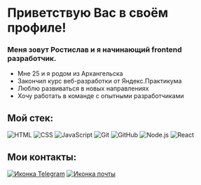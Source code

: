 # Приветствую Вас  в своём профиле!

### Меня зовут Ростислав и я начинающий frontend разработчик.

+ Мне 25 и я родом из Архангельска
+ Закончил курс веб-разработки от Яндекс.Практикума
+ Люблю развиваться в новых направлениях
+ Хочу работать в команде с опытными разработчиками



## Мой стек:

![HTML](https://user-images.githubusercontent.com/98037850/226437931-8aecca59-6118-4614-9955-8deaaee09111.png)
![CSS](https://user-images.githubusercontent.com/98037850/226438184-67c1f8c1-9c41-45ca-a6de-0784c8e200df.png)
![JavaScript](https://user-images.githubusercontent.com/98037850/226438876-df661744-1a77-49a5-b931-30f73ba06802.png)
![Git](https://user-images.githubusercontent.com/98037850/226439149-bb476211-77a9-440f-b281-5bb96593dd39.png)
![GitHub](https://user-images.githubusercontent.com/98037850/226440023-5435c99a-0d03-4279-8e51-53215b7224a1.png)
![Node.js](https://user-images.githubusercontent.com/98037850/226437355-bdbf0c6e-b43a-4edd-9083-d852367a0507.png)
![React](https://user-images.githubusercontent.com/98037850/226436914-31d1e669-a9cf-4f59-834f-fb2b9744b98c.png)


## Мои контакты:

[![Иконка Telegram](https://user-images.githubusercontent.com/98037850/234673944-305e9332-dbc2-4f9b-8463-90244bf111bf.png)](https://t.me/rostislove69)
[![Иконка почты](https://user-images.githubusercontent.com/98037850/234673785-4febb143-60c2-417e-bc41-0cb290dfb131.png)](mailto:rostislavgarbuz@yandex.ru)
